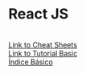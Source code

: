 # React JS
<br>
<a href="https://github.com/Xaobin/CoursesLearn/blob/main/All/React/CheatSheet.md">Link to Cheat Sheets</a>
<br>
<a href="https://github.com/Xaobin/CoursesLearn/blob/main/All/React/React.md">Link to Tutorial Basic</a>
<br>
<a href="https://github.com/Xaobin/CoursesLearn/blob/main/All/React/React-Indice-Basico.md">Índice Básico</a>